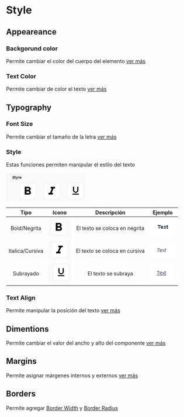 # Style

## Appeareance

### Backgorund color

Permite cambiar el color del cuerpo del elemento [ver más](https://docs.apphive.io/global-functions/estilos/background-color)

### Text Color

Permite cambiar de color el texto [ver más](https://docs.apphive.io/global-functions/estilos/text-color)

## Typography

### Font Size

Permite cambiar el tamaño de la letra [ver más](https://docs.apphive.io/global-functions/estilos/font-size)

### Style

Estas funciones permiten manipular el estilo del texto

![](../../../.gitbook/assets/image%20%28204%29.png)

| Tipo | Icono | Descripción | Ejemplo |
| :---: | :---: | :---: | :---: |
| Bold/Negrita | ![](../../../.gitbook/assets/image%20%28207%29.png)  | El texto se coloca en negrita | ![](../../../.gitbook/assets/image%20%28198%29.png)  |
| Italica/Cursiva |  ![](../../../.gitbook/assets/image%20%28209%29.png)  | El texto se coloca en cursiva | ![](../../../.gitbook/assets/image%20%28208%29.png)  |
| Subrayado | ![](../../../.gitbook/assets/image%20%28192%29.png)  | El texto se subraya | ![](../../../.gitbook/assets/image%20%28196%29.png)  |

### Text Align

Permite manipular la posición del texto [ver más](https://docs.apphive.io/global-functions/estilos/text-align)

## Dimentions

Permite cambiar el valor del ancho y alto del componente [ver más](https://docs.apphive.io/global-functions/estilos/dimentions)

## Margins

Permite asignar márgenes internos y externos [ver más](https://docs.apphive.io/global-functions/estilos/margins)

## Borders

Permite agregar [Border Width](https://docs.apphive.io/global-functions/estilos/border-width) y [Border Radius](https://docs.apphive.io/global-functions/estilos/border-radius)

